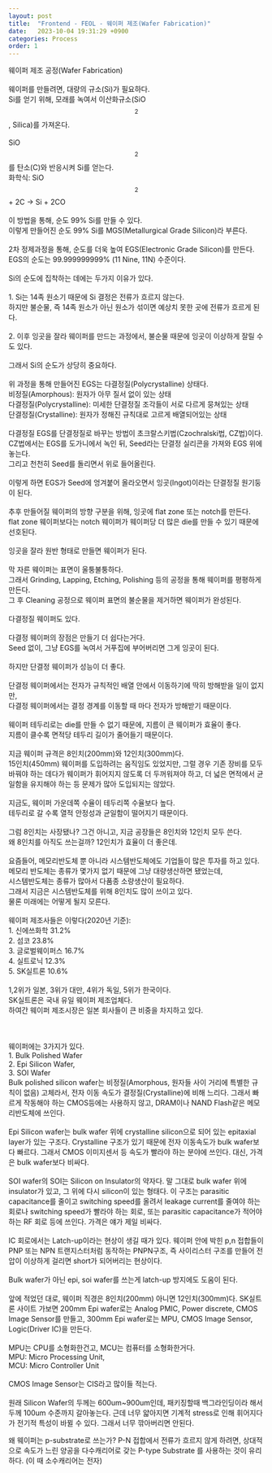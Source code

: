 ```yaml
---
layout: post
title:  "Frontend - FEOL - 웨이퍼 제조(Wafer Fabrication)"
date:   2023-10-04 19:31:29 +0900
categories: Process
order: 1
---
```


웨이퍼 제조 공정(Wafer Fabrication)<br>
<br>
웨이퍼를 만들려면, 대량의 규소(Si)가 필요하다.<br>
Si를 얻기 위해, 모래를 녹여서 이산화규소(SiO$$_{2}$$, Silica)를 가져온다.<br>
<br>
SiO$$_{2}$$를 탄소(C)와 반응시켜 Si를 얻는다.<br>
화학식: SiO$$_{2}$$ + 2C -> Si + 2CO<br>
<br>
이 방법을 통해, 순도 99% Si를 만들 수 있다.<br>
이렇게 만들어진 순도 99% Si를 MGS(Metallurgical Grade Silicon)라 부른다.<br>
<br>
2차 정제과정을 통해, 순도를 더욱 높여 EGS(Electronic Grade Silicon)를 만든다.<br>
EGS의 순도는 99.999999999% (11 Nine, 11N) 수준이다.<br>
<br>
Si의 순도에 집착하는 데에는 두가지 이유가 있다.<br>
<br>
1\. Si는 14족 원소기 때문에 Si 결정은 전류가 흐르지 않는다.<br>
하지만 불순물, 즉 14족 원소가 아닌 원소가 섞이면 예상치 못한 곳에 전류가 흐르게 된다.<br>
<br>
2\. 이후 잉곳을 잘라 웨이퍼를 만드는 과정에서, 불순물 때문에 잉곳이 이상하게 잘릴 수도 있다.<br>
<br>
그래서 Si의 순도가 상당히 중요하다.<br>
<br>
위 과정을 통해 만들어진 EGS는 다결정질(Polycrystalline) 상태다.
<br>
비정질(Amorphous): 원자가 아무 질서 없이 있는 상태<br>
다결정질(Polycrystalline): 미세한 단결정질 조각들이 서로 다르게 뭉쳐있는 상태<br>
단결정질(Crystalline): 원자가 정해진 규칙대로 고르게 배열되어있는 상태<br>
<br>
다결정질 EGS를 단결정질로 바꾸는 방법이 초크랄스키법(Czochralski법, CZ법)이다.<br>
CZ법에서는 EGS를 도가니에서 녹인 뒤, Seed라는 단결정 실리콘을 가져와 EGS 위에 놓는다.<br>
그리고 천천히 Seed를 돌리면서 위로 들어올린다.<br>
<br>
이렇게 하면 EGS가 Seed에 엉겨붙어 올라오면서 잉곳(Ingot)이라는 단결정질 원기둥이 된다.<br>
<br>
추후 만들어질 웨이퍼의 방향 구분을 위해, 잉곳에 flat zone 또는 notch를 만든다.<br>
flat zone 웨이퍼보다는 notch 웨이퍼가 웨이퍼당 더 많은 die를 만들 수 있기 때문에 선호된다.<br>
<br>
잉곳을 잘라 원반 형태로 만들면 웨이퍼가 된다.<br>
<br>
막 자른 웨이퍼는 표면이 울퉁불퉁하다.<br>
그래서 Grinding, Lapping, Etching, Polishing 등의 공정을 통해 웨이퍼를 평평하게 만든다.<br>
그 후 Cleaning 공정으로 웨이퍼 표면의 불순물을 제거하면 웨이퍼가 완성된다.<br>
<br>
다결정질 웨이퍼도 있다.<br>
<br>
다결정 웨이퍼의 장점은 만들기 더 쉽다는거다.<br>
Seed 없이, 그냥 EGS를 녹여서 거푸집에 부어버리면 그게 잉곳이 된다.<br>
<br>
하지만 단결정 웨이퍼가 성능이 더 좋다.<br>
<br>
단결정 웨이퍼에서는 전자가 규칙적인 배열 안에서 이동하기에 딱히 방해받을 일이 없지만,<br>
다결정 웨이퍼에서는 결정 경계를 이동할 때 마다 전자가 방해받기 때문이다.<br>
<br>
웨이퍼 테두리로는 die를 만들 수 없기 때문에, 지름이 큰 웨이퍼가 효율이 좋다.<br>
지름이 클수록 면적당 테두리 길이가 줄어들기 때문이다.<br>
<br>
지금 웨이퍼 규격은 8인치(200mm)와 12인치(300mm)다.<br>
15인치(450mm) 웨이퍼를 도입하려는 움직임도 있었지만, 그럴 경우 기존 장비를 모두 바꿔야 하는 데다가 웨이퍼가 휘어지지 않도록 더 두꺼워져야 하고, 더 넓은 면적에서 균일함을 유지해야 하는 등 문제가 많아 도입되지는 않았다.<br>
<br>
지금도, 웨이퍼 가운데쪽 수율이 테두리쪽 수율보다 높다.<br>
테두리로 갈 수록 열적 안정성과 균일함이 떨어지기 때문이다.<br>
<br>
그럼 8인치는 사장됐나? 그건 아니고, 지금 공장들은 8인치와 12인치 모두 쓴다.<br>
왜 8인치를 아직도 쓰는걸까? 12인치가 효율이 더 좋은데.<br>
<br>
요즘들어, 메모리반도체 뿐 아니라 시스템반도체에도 기업들이 많은 투자를 하고 있다.<br>
메모리 반도체는 종류가 몇가지 없기 때문에 그냥 대량생산하면 됐었는데,<br>
시스템반도체는 종류가 많아서 다품종 소량생산이 필요하다.<br>
그래서 지금은 시스템반도체를 위해 8인치도 많이 쓰이고 있다.<br>
물론 미래에는 어떻게 될지 모른다.<br>
<br>
웨이퍼 제조사들은 이렇다(2020년 기준):<br>
1\. 신에쓰화학 31.2%<br>
2\. 섬코 23.8%<br>
3\. 글로벌웨이퍼스 16.7%<br>
4\. 실트로닉 12.3%<br>
5\. SK실트론 10.6%<br>
<br>
1,2위가 일본, 3위가 대만, 4위가 독일, 5위가 한국이다.<br>
SK실트론은 국내 유일 웨이퍼 제조업체다.<br>
하여간 웨이퍼 제조시장은 일본 회사들이 큰 비중을 차지하고 있다.<br>
<br>
<br>
<br>
웨이퍼에는 3가지가 있다.<br>
1\. Bulk Polished Wafer<br>
2\. Epi Silicon Wafer,<br>
3\. SOI Wafer<br>
Bulk polished silicon wafer는 비정질(Amorphous, 원자들 사이 거리에 특별한 규칙이 없음) 고체라서, 전자 이동 속도가 결정질(Crystalline)에 비해 느리다. 그래서 빠르게 작동해야 하는 CMOS등에는 사용하지 않고, DRAM이나 NAND Flash같은 메모리반도체에 쓰인다.<br>
<br>
Epi Silicon wafer는 bulk wafer 위에 crystalline silicon으로 되어 있는 epitaxial layer가 있는 구조다. Crystalline 구조가 있기 때문에 전자 이동속도가 bulk wafer보다 빠르다. 그래서 CMOS 이미지센서 등 속도가 빨라야 하는 분야에 쓰인다. 대신, 가격은 bulk wafer보다 비싸다.<br>
<br>
SOI wafer의 SOI는 Silicon on Insulator의 약자다. 말 그대로 bulk wafer 위에 insulator가 있고, 그 위에 다시 silicon이 있는 형태다. 이 구조는 parasitic capacitance를 줄이고 switching speed를 올려서 leakage current를 줄여야 하는 회로나 switching speed가 빨라야 하는 회로, 또는 parasitic capacitance가 적어야 하는 RF 회로 등에 쓰인다. 가격은 얘가 제일 비싸다.<br>
<br>
IC 회로에서는 Latch-up이라는 현상이 생길 때가 있다. 웨이퍼 안에 박힌 p,n 접합들이 PNP 또는 NPN 트랜지스터처럼 동작하는 PNPN구조, 즉 사이리스터 구조를 만들어 전압이 이상하게 걸리면 short가 되어버리는 현상이다.<br>
<br>
Bulk wafer가 아닌 epi, soi wafer를 쓰는게 latch-up 방지에도 도움이 된다.<br>
<br>
앞에 적었던 대로, 웨이퍼 직경은 8인치(200mm) 아니면 12인치(300mm)다. SK실트론 사이트 가보면 200mm Epi wafer로는 Analog PMIC, Power discrete, CMOS Image Sensor를 만들고, 300mm Epi wafer로는 MPU, CMOS Image Sensor, Logic(Driver IC)을 만든다.<br>
<br>
MPU는 CPU를 소형화한건고, MCU는 컴퓨터를 소형화한거다.<br>
MPU: Micro Processing Unit,<br>
MCU: Micro Controller Unit<br>
<br>
CMOS Image Sensor는 CIS라고 많이들 적는다.<br>
<br>
원래 Silicon Wafer의 두께는 600um~900um인데, 패키징할때 백그라인딩이라 해서 두께 100um 수준까지 갈아놓는다. 근데 너무 얇아지면 기계적 stress로 인해 휘어지다가 전기적 특성이 바뀔 수 있다. 그래서 너무 깎아버리면 안된다.<br>

왜 웨이퍼는 p-substrate로 쓰는가?
P-N 접합에서 전류가 흐르지 않게 하려면, 상대적으로 속도가 느린 양공을 다수캐리어로 갖는 P-type Substrate 를 사용하는 것이 유리하다. (이 때 소수캐리어는 전자)